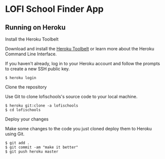 LOFI School Finder App
======================

Running on Heroku
----------------------------
Install the Heroku Toolbelt

Download and install the [Heroku Toolbelt](https://toolbelt.heroku.com/) or learn more about the Heroku Command Line Interface.

If you haven't already, log in to your Heroku account and follow the prompts to create a new SSH public key.

    $ heroku login

Clone the repository

Use Git to clone lofischools's source code to your local machine.

    $ heroku git:clone -a lofischools
    $ cd lofischools

Deploy your changes

Make some changes to the code you just cloned deploy them to Heroku using Git.

    $ git add .
    $ git commit -am "make it better"
    $ git push heroku master
